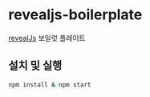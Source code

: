 # revealjs-boilerplate
[revealJs](https://revealjs.com/) 보일럿 플레이트

## 설치 및 실행
```bash
npm install & npm start
```
